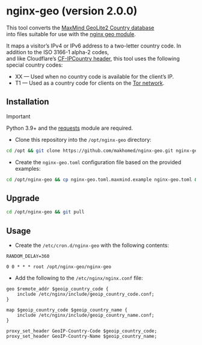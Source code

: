 # nginx-geo (version 2.0.0)

This tool converts the [MaxMind GeoLite2 Country database](https://dev.maxmind.com/geoip/geolite2-free-geolocation-data/)\
into files suitable for use with the [nginx geo module](https://nginx.org/en/docs/http/ngx_http_geo_module.html).

It maps a visitor’s IPv4 or IPv6 address to a two-letter country code. In addition to the ISO 3166-1 alpha-2 codes,\
and like Cloudflare’s [CF-IPCountry header](https://developers.cloudflare.com/fundamentals/reference/http-headers/#cf-ipcountry), this tool uses the following special country codes:

* XX — Used when no country code is available for the client’s IP.
* T1 — Used as a country code for clients on the [Tor network](https://www.torproject.org/).

## Installation

> [!IMPORTANT]
> Python 3.9+ and the [requests](https://requests.readthedocs.io/) module are required.

- Clone this repository into the `/opt/nginx-geo` directory:

```bash
cd /opt && git clone https://github.com/makhomed/nginx-geo.git nginx-geo
```

- Create the `nginx-geo.toml` configuration file based on the provided examples:

```bash
cd /opt/nginx-geo && cp nginx-geo.toml.maxmind.example nginx-geo.toml && vim nginx-geo.toml
```

## Upgrade

```bash
cd /opt/nginx-geo && git pull
```

## Usage

- Create the `/etc/cron.d/nginx-geo` with the following contents:

```cron
RANDOM_DELAY=360

0 0 * * * root /opt/nginx-geo/nginx-geo
```

- Add the following to the `/etc/nginx/nginx.conf` file:

```nginx
geo $remote_addr $geoip_country_code {
    include /etc/nginx/include/geoip_country_code.conf;
}

map $geoip_country_code $geoip_country_name {
    include /etc/nginx/include/geoip_country_name.conf;
}

proxy_set_header GeoIP-Country-Code $geoip_country_code;
proxy_set_header GeoIP-Country-Name $geoip_country_name;
```

